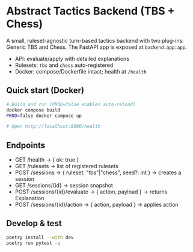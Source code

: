 # Abstract Tactics Backend (TBS + Chess)

A small, ruleset-agnostic turn-based tactics backend with two plug-ins: Generic TBS and Chess. The FastAPI app is exposed at `backend.app:app`.

- API: evaluate/apply with detailed explanations
- Rulesets: `tbs` and `chess` auto-registered
- Docker: compose/Dockerfile intact; health at `/health`

## Quick start (Docker)

```bash
# Build and run (PROD=false enables auto-reload)
docker compose build
PROD=false docker compose up

# Open http://localhost:8000/health
```

## Endpoints

- GET /health → { ok: true }
- GET /rulesets → list of registered rulesets
- POST /sessions → { ruleset: "tbs"|"chess", seed?: int } → creates a session
- GET /sessions/{id} → session snapshot
- POST /sessions/{id}/evaluate → { action, payload } → returns Explanation
- POST /sessions/{id}/action → { action, payload } → applies action

## Develop & test

```bash
poetry install --with dev
poetry run pytest -q
```

